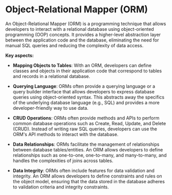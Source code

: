 # Object-Relational Mapper (ORM)

An Object-Relational Mapper (ORM) is a programming technique that allows developers to interact with a relational database using object-oriented programming (OOP) concepts. It provides a higher-level abstraction layer between the application code and the database, eliminating the need for manual SQL queries and reducing the complexity of data access.

**Key aspects:**

* **Mapping Objects to Tables**: With an ORM, developers can define classes and objects in their application code that correspond to tables and records in a relational database.

* **Querying Language**: ORMs often provide a querying language or a query builder interface that allows developers to express database queries using object-oriented syntax. This abstracts away the specifics of the underlying database language (e.g., SQL) and provides a more developer-friendly way to use data.

* **CRUD Operations**: ORMs often provide methods and APIs to perform common database operations such as Create, Read, Update, and Delete (CRUD). Instead of writing raw SQL queries, developers can use the ORM's API methods to interact with the database.

* **Data Relationships**: ORMs facilitate the management of relationships between database tables/entities. An ORM allows developers to define relationships such as one-to-one, one-to-many, and many-to-many, and handles the complexities of joins across tables.

* **Data Integrity**: ORMs often include features for data validation and integrity. An ORM allows developers to define constraints and rules on the object model, ensuring that the data stored in the database adheres to validation criteria and integrity constraints.
